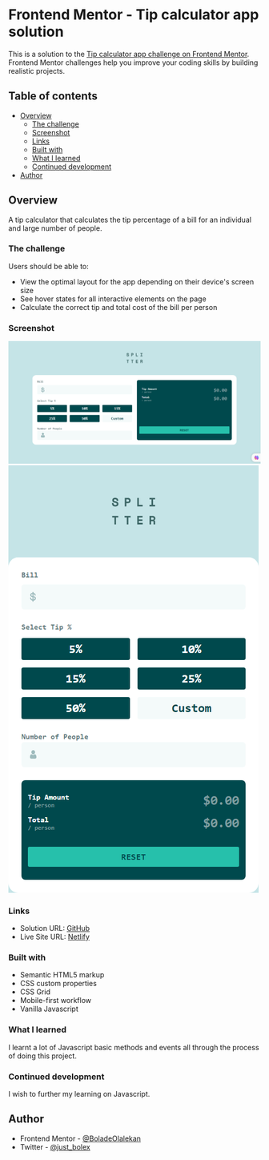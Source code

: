 # Frontend Mentor - Tip calculator app solution

This is a solution to the [Tip calculator app challenge on Frontend Mentor](https://www.frontendmentor.io/challenges/tip-calculator-app-ugJNGbJUX). Frontend Mentor challenges help you improve your coding skills by building realistic projects.

## Table of contents

- [Overview](#overview)
  - [The challenge](#the-challenge)
  - [Screenshot](#screenshot)
  - [Links](#links)
  - [Built with](#built-with)
  - [What I learned](#what-i-learned)
  - [Continued development](#continued-development)
- [Author](#author)

## Overview
A tip calculator that calculates the tip percentage of a bill for an individual and large number of people.

### The challenge

Users should be able to:

- View the optimal layout for the app depending on their device's screen size
- See hover states for all interactive elements on the page
- Calculate the correct tip and total cost of the bill per person

### Screenshot

![Desktop design:](/design/Calculator-Tip-Desktop.png)
![Mobile design:](/design/Calculator-Tip-Mobile.png)

### Links

- Solution URL: [GitHub](https://github.com/BoladeOlalekan/CALCULATOR-TIP)
- Live Site URL: [Netlify](https://fe-calculator-tip.netlify.app/)


### Built with

- Semantic HTML5 markup
- CSS custom properties
- CSS Grid
- Mobile-first workflow
- Vanilla Javascript


### What I learned

I learnt a lot of Javascript basic methods and events all through the process of doing this project.

### Continued development

I wish to further my learning on Javascript.



## Author

- Frontend Mentor - [@BoladeOlalekan](https://www.frontendmentor.io/profile/BoladeOlalekan)
- Twitter - [@just_bolex](https://www.twitter.com/just_bolex)
